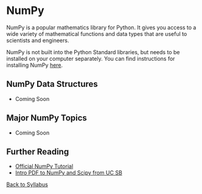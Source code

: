 # NumPy

NumPy is a popular mathematics library for Python. It gives you access to a wide variety of mathematical functions and data types that are useful to scientists and engineers.

NumPy is not built into the Python Standard libraries, but needs to be installed on your computer separately. You can find instructions for installing NumPy [here](http://docs.scipy.org/doc/numpy/user/install.html).

## NumPy Data Structures

 * Coming Soon

## Major NumPy Topics

 * Coming Soon

## Further Reading

 * [Official NumPy Tutorial](http://wiki.scipy.org/Tentative_NumPy_Tutorial)
 * [Intro PDF to NumPy and Scipy from UC SB](http://www.engr.ucsb.edu/~shell/che210d/numpy.pdf)


[Back to Syllabus](../../README.md)
